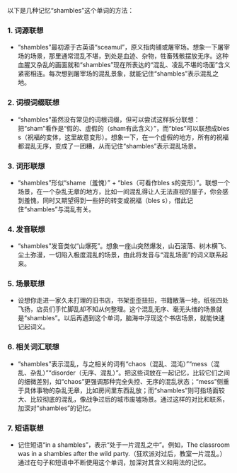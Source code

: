 以下是几种记忆“shambles”这个单词的方法：

### 1. 词源联想
 - “shambles”最初源于古英语“sceamul”，原义指肉铺或屠宰场。想象一下屠宰场的场景，那里通常混乱不堪，到处是血迹、杂物，牲畜残骸摆放无序。这种血腥又杂乱的画面就和“shambles”现在所表达的“混乱、凌乱不堪的场面”含义紧密相连。每次想到屠宰场的混乱景象，就能记住“shambles”表示混乱之地。

### 2. 词根词缀联想
 - “shambles”虽然没有常见的词根词缀，但可以尝试这样拆分联想：把“sham”看作是“假的、虚假的（sham有此含义）”，而“bles”可以联想成bles s（祝福的变体，这里故意变形）。想象一下，在一个虚假的地方，所有的祝福都混乱无序，变成了一团糟，从而记住“shambles”表示混乱场景。

### 3. 词形联想
 - “shambles”形似“shame（羞愧）” + “bles（可看作bles s的变形）”。联想一个场景，在一个杂乱无章的地方，比如一间混乱得让人无法直视的屋子，你会感到羞愧，同时又期望得到一些好的转变或祝福（bles s），借此记住“shambles”与混乱有关。

### 4. 发音联想
 - “shambles”发音类似“山爆死”。想象一座山突然爆发，山石滚落、树木横飞、尘土弥漫，一切陷入极度混乱的场景，由此将发音与“混乱场面”的词义联系起来。

### 5. 场景联想
 - 设想你走进一家久未打理的旧书店，书架歪歪扭扭，书籍散落一地，纸张四处飞扬，店员们手忙脚乱却不知从何整理。这个混乱无序、毫无头绪的场景就是“shambles”。以后再遇到这个单词，脑海中浮现这个书店场景，就能快速记起词义。

### 6. 相关词汇联想
 - “shambles”表示混乱，与之相关的词有“chaos（混乱、混沌）”“mess（混乱、杂乱）”“disorder（无序、混乱）”。把这些词放在一起记忆，比较它们之间的细微差别，如“chaos”更强调那种完全失控、无序的混乱状态；“mess”侧重于具体事物的杂乱无章，比如房间里东西乱放；而“shambles”则可指场面较大、比较彻底的混乱，像战争过后的城市废墟场景。通过这样的对比和联系，加深对“shambles”的记忆。

### 7. 短语联想
 - 记住短语“in a shambles”，表示“处于一片混乱之中”。例如，The classroom was in a shambles after the wild party.（狂欢派对过后，教室一片混乱。）通过在句子和短语中不断使用这个单词，加深对其含义和用法的记忆。 